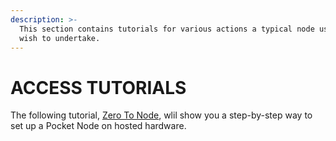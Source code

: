 ```yaml
---
description: >-
  This section contains tutorials for various actions a typical node user may
  wish to undertake.
---
```


# ACCESS TUTORIALS

The following tutorial, [Zero To Node](https://docs.pokt.network/node/tutorials/zero-to-node/), wlil show you a step-by-step way to set up a Pocket Node on hosted hardware.
